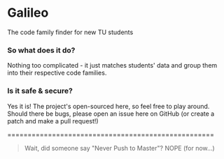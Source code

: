 # Galileo
The code family finder for new TU students

### So what does it do?
Nothing too complicated - it just matches students' data and group them into their respective code families.

### Is it safe & secure?
Yes it is! The project's open-sourced here, so feel free to play around. Should there be bugs, please open an issue here on GitHub (or create a patch and make a pull request!)

===================================================

> Wait, did someone say "Never Push to Master"? NOPE (for now...)
